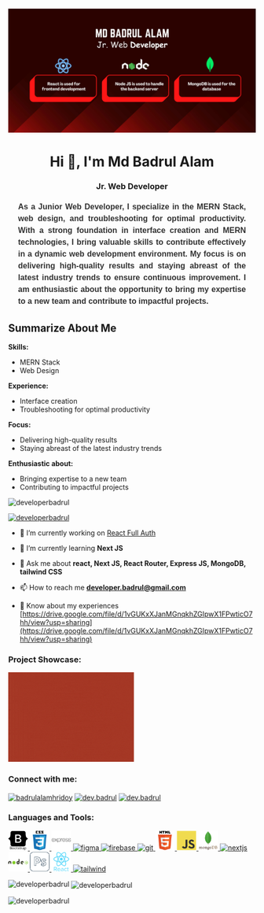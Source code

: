 ![Jr. Web Developer](https://raw.githubusercontent.com/developerbadrul/developerbadrul/main/assets/banner/banner.jpg)

<h1 align="center">Hi 👋, I'm Md Badrul Alam</h1>
<h3 align="center">Jr. Web Developer</h3>
<b><p style="font-family: Arial, sans-serif; font-size: 16px; line-height: 1.5; text-align: justify; color: #333; margin: 20px;">
  As a Junior Web Developer, I specialize in the MERN Stack, web design, and troubleshooting for optimal productivity. With a strong foundation in interface creation and MERN technologies, I bring valuable skills to contribute effectively in a dynamic web development environment. My focus is on delivering high-quality results and staying abreast of the latest industry trends to ensure continuous improvement. I am enthusiastic about the opportunity to bring my expertise to a new team and contribute to impactful projects.
</p></b>

## Summarize About Me

**Skills:**
- MERN Stack
- Web Design

**Experience:**
- Interface creation
- Troubleshooting for optimal productivity

**Focus:**
- Delivering high-quality results
- Staying abreast of the latest industry trends

**Enthusiastic about:**
- Bringing expertise to a new team
- Contributing to impactful projects


<p align="left"> <img src="https://komarev.com/ghpvc/?username=developerbadrul&label=Profile%20views&color=0e75b6&style=flat" alt="developerbadrul" /> </p>

<p align="left"> <a href="https://github.com/ryo-ma/github-profile-trophy"><img src="https://github-profile-trophy.vercel.app/?username=developerbadrul" alt="developerbadrul" /></a> </p>

- 🔭 I’m currently working on [React Full Auth](https://github.com/developerbadrul/full-auth-react)

- 🌱 I’m currently learning **Next JS**

- 💬 Ask me about **react, Next JS, React Router, Express JS, MongoDB, tailwind CSS**

- 📫 How to reach me **developer.badrul@gmail.com**

- 📄 Know about my experiences [https://drive.google.com/file/d/1vGUKxXJanMGnqkhZGIpwX1FPwticO7hh/view?usp=sharing](https://drive.google.com/file/d/1vGUKxXJanMGnqkhZGIpwX1FPwticO7hh/view?usp=sharing)

<h3 align="left">Project Showcase:</h3>
<a target="_blank" href="https://github.com/developerbadrul/full-auth-react"><img src="https://raw.githubusercontent.com/developerbadrul/developerbadrul/main/assets/banner/project%201.gif" width="256"><a/>


<h3 align="left">Connect with me:</h3>
<p align="left">
<a href="https://linkedin.com/in/badrulalamhridoy" target="blank"><img align="center" src="https://raw.githubusercontent.com/rahuldkjain/github-profile-readme-generator/master/src/images/icons/Social/linked-in-alt.svg" alt="badrulalamhridoy" height="30" width="40" /></a>
<a href="https://github.com/developerbadrul" target="blank"><img align="center" src="https://raw.githubusercontent.com/rahuldkjain/github-profile-readme-generator/master/src/images/icons/Social/github.svg" alt="dev.badrul" height="30" width="40" /></a>
<a href="https://fb.com/dev.badrul" target="blank"><img align="center" src="https://raw.githubusercontent.com/rahuldkjain/github-profile-readme-generator/master/src/images/icons/Social/facebook.svg" alt="dev.badrul" height="30" width="40" /></a>
</p>

<h3 align="left">Languages and Tools:</h3>
<p align="left"> <a href="https://getbootstrap.com" target="_blank" rel="noreferrer"> <img src="https://raw.githubusercontent.com/devicons/devicon/master/icons/bootstrap/bootstrap-plain-wordmark.svg" alt="bootstrap" width="40" height="40"/> </a> <a href="https://www.w3schools.com/css/" target="_blank" rel="noreferrer"> <img src="https://raw.githubusercontent.com/devicons/devicon/master/icons/css3/css3-original-wordmark.svg" alt="css3" width="40" height="40"/> </a> <a href="https://expressjs.com" target="_blank" rel="noreferrer"> <img src="https://raw.githubusercontent.com/devicons/devicon/master/icons/express/express-original-wordmark.svg" alt="express" width="40" height="40"/> </a> <a href="https://www.figma.com/" target="_blank" rel="noreferrer"> <img src="https://www.vectorlogo.zone/logos/figma/figma-icon.svg" alt="figma" width="40" height="40"/> </a> <a href="https://firebase.google.com/" target="_blank" rel="noreferrer"> <img src="https://www.vectorlogo.zone/logos/firebase/firebase-icon.svg" alt="firebase" width="40" height="40"/> </a> <a href="https://git-scm.com/" target="_blank" rel="noreferrer"> <img src="https://www.vectorlogo.zone/logos/git-scm/git-scm-icon.svg" alt="git" width="40" height="40"/> </a> <a href="https://www.w3.org/html/" target="_blank" rel="noreferrer"> <img src="https://raw.githubusercontent.com/devicons/devicon/master/icons/html5/html5-original-wordmark.svg" alt="html5" width="40" height="40"/> </a> <a href="https://developer.mozilla.org/en-US/docs/Web/JavaScript" target="_blank" rel="noreferrer"> <img src="https://raw.githubusercontent.com/devicons/devicon/master/icons/javascript/javascript-original.svg" alt="javascript" width="40" height="40"/> </a> <a href="https://www.mongodb.com/" target="_blank" rel="noreferrer"> <img src="https://raw.githubusercontent.com/devicons/devicon/master/icons/mongodb/mongodb-original-wordmark.svg" alt="mongodb" width="40" height="40"/> </a> <a href="https://nextjs.org/" target="_blank" rel="noreferrer"> <img src="https://cdn.worldvectorlogo.com/logos/nextjs-2.svg" alt="nextjs" width="40" height="40"/> </a> <a href="https://nodejs.org" target="_blank" rel="noreferrer"> <img src="https://raw.githubusercontent.com/devicons/devicon/master/icons/nodejs/nodejs-original-wordmark.svg" alt="nodejs" width="40" height="40"/> </a> <a href="https://www.photoshop.com/en" target="_blank" rel="noreferrer"> <img src="https://raw.githubusercontent.com/devicons/devicon/master/icons/photoshop/photoshop-line.svg" alt="photoshop" width="40" height="40"/> </a> <a href="https://reactjs.org/" target="_blank" rel="noreferrer"> <img src="https://raw.githubusercontent.com/devicons/devicon/master/icons/react/react-original-wordmark.svg" alt="react" width="40" height="40"/> </a> <a href="https://tailwindcss.com/" target="_blank" rel="noreferrer"> <img src="https://www.vectorlogo.zone/logos/tailwindcss/tailwindcss-icon.svg" alt="tailwind" width="40" height="40"/> </a> </p>

<p><img align="left" src="https://github-readme-stats.vercel.app/api/top-langs?username=developerbadrul&show_icons=true&locale=en&layout=compact" alt="developerbadrul" /></p>

<p>&nbsp;<img align="center" src="https://github-readme-stats.vercel.app/api?username=developerbadrul&show_icons=true&locale=en" alt="developerbadrul" /></p>

<p><img align="center" src="https://github-readme-streak-stats.herokuapp.com/?user=developerbadrul&" alt="developerbadrul" /></p>

